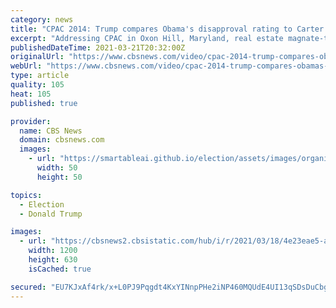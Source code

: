 ```yaml
---
category: news
title: "CPAC 2014: Trump compares Obama's disapproval rating to Carter's"
excerpt: "Addressing CPAC in Oxon Hill, Maryland, real estate magnate-turned-reality TV star Donald Trump claimed that President Obama is turning out to be worse than former President Jimmy Carter."
publishedDateTime: 2021-03-21T20:32:00Z
originalUrl: "https://www.cbsnews.com/video/cpac-2014-trump-compares-obamas-disapproval-rating-to-carters/"
webUrl: "https://www.cbsnews.com/video/cpac-2014-trump-compares-obamas-disapproval-rating-to-carters/"
type: article
quality: 105
heat: 105
published: true

provider:
  name: CBS News
  domain: cbsnews.com
  images:
    - url: "https://smartableai.github.io/election/assets/images/organizations/cbsnews.com-50x50.jpg"
      width: 50
      height: 50

topics:
  - Election
  - Donald Trump

images:
  - url: "https://cbsnews2.cbsistatic.com/hub/i/r/2021/03/18/4e23eae5-a7fb-4320-80a7-d9b4d25ca390/thumbnail/1200x630/5246c015c4d1c805406987e92c06bee6/politics-trump-306-640x360.jpg"
    width: 1200
    height: 630
    isCached: true

secured: "EU7KJxAf4rk/x+L0PJ9Pqgdt4KxYINnpPHe2iNP460MQUdE4UI13qSDsDuCbg9ZtnUpdXcvoYXmfbF47zKMJuupHVMg49/DxH8ei+9Y2zdyS17K/K/Z8ORAgui5wb82xAQu4X9DVSrX88Lj0Mj4gP5fZ+ka6EQqSDJf3CKtl9mOvUI1Fsf0y4xdtLhfaIBH5C1caOdS2JMZ1NwXHS+ZGNVIW6rN+v3dRzeQ/odUQs2+QZapoSxkdzBICLBa+POrq0vL7554+JSuvR81CE8xwxbEozmcS1FIPeFkqbf6UusSdRATD2zly5qk8wFSLCgiBNJx5ThktUj5fVolTBQ1oXGIM0Ea3UcdE/E+TAfs06I0=;ZCSK1hVgMh3H3Igt9nVAGg=="
---
```


